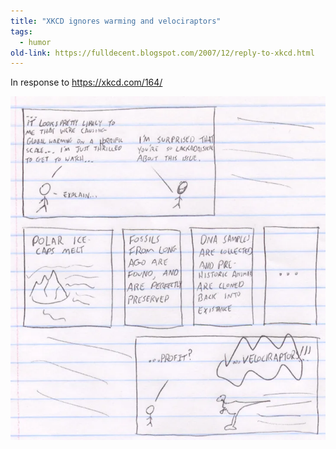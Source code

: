 ```yaml
---
title: "XKCD ignores warming and velociraptors"
tags:
  - humor
old-link: https://fulldecent.blogspot.com/2007/12/reply-to-xkcd.html
---
```


In response to <https://xkcd.com/164/>

![Comic](/assets/images/2007-12-08-warming-velociraptors.webp)
